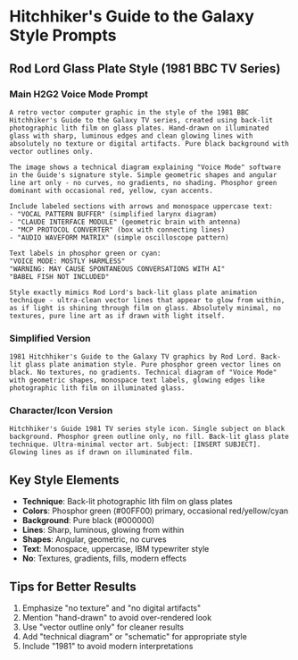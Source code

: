 # Hitchhiker's Guide to the Galaxy Style Prompts

## Rod Lord Glass Plate Style (1981 BBC TV Series)

### Main H2G2 Voice Mode Prompt
```
A retro vector computer graphic in the style of the 1981 BBC Hitchhiker's Guide to the Galaxy TV series, created using back-lit photographic lith film on glass plates. Hand-drawn on illuminated glass with sharp, luminous edges and clean glowing lines with absolutely no texture or digital artifacts. Pure black background with vector outlines only.

The image shows a technical diagram explaining "Voice Mode" software in the Guide's signature style. Simple geometric shapes and angular line art only - no curves, no gradients, no shading. Phosphor green dominant with occasional red, yellow, cyan accents.

Include labeled sections with arrows and monospace uppercase text:
- "VOCAL PATTERN BUFFER" (simplified larynx diagram)
- "CLAUDE INTERFACE MODULE" (geometric brain with antenna)
- "MCP PROTOCOL CONVERTER" (box with connecting lines)
- "AUDIO WAVEFORM MATRIX" (simple oscilloscope pattern)

Text labels in phosphor green or cyan:
"VOICE MODE: MOSTLY HARMLESS"
"WARNING: MAY CAUSE SPONTANEOUS CONVERSATIONS WITH AI"
"BABEL FISH NOT INCLUDED"

Style exactly mimics Rod Lord's back-lit glass plate animation technique - ultra-clean vector lines that appear to glow from within, as if light is shining through film on glass. Absolutely minimal, no textures, pure line art as if drawn with light itself.
```

### Simplified Version
```
1981 Hitchhiker's Guide to the Galaxy TV graphics by Rod Lord. Back-lit glass plate animation style. Pure phosphor green vector lines on black. No textures, no gradients. Technical diagram of "Voice Mode" with geometric shapes, monospace text labels, glowing edges like photographic lith film on illuminated glass.
```

### Character/Icon Version
```
Hitchhiker's Guide 1981 TV series style icon. Single subject on black background. Phosphor green outline only, no fill. Back-lit glass plate technique. Ultra-minimal vector art. Subject: [INSERT SUBJECT]. Glowing lines as if drawn on illuminated film.
```

## Key Style Elements
- **Technique**: Back-lit photographic lith film on glass plates
- **Colors**: Phosphor green (#00FF00) primary, occasional red/yellow/cyan
- **Background**: Pure black (#000000)
- **Lines**: Sharp, luminous, glowing from within
- **Shapes**: Angular, geometric, no curves
- **Text**: Monospace, uppercase, IBM typewriter style
- **No**: Textures, gradients, fills, modern effects

## Tips for Better Results
1. Emphasize "no texture" and "no digital artifacts"
2. Mention "hand-drawn" to avoid over-rendered look
3. Use "vector outline only" for cleaner results
4. Add "technical diagram" or "schematic" for appropriate style
5. Include "1981" to avoid modern interpretations